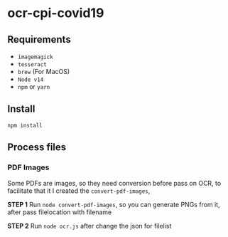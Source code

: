 # ocr-cpi-covid19

## Requirements

- `imagemagick`
- `tesseract`
- `brew` (For MacOS)
- `Node v14`
- `npm` or `yarn`

## Install

`npm install`

## Process files

### PDF Images

Some PDFs are images, so they need conversion before pass on OCR, to facilitate that it I created the `convert-pdf-images`,

__STEP 1__ 
Run `node convert-pdf-images`, so you can generate PNGs from it, after pass filelocation with filename

__STEP 2__
Run `node ocr.js` after change the json for filelist
